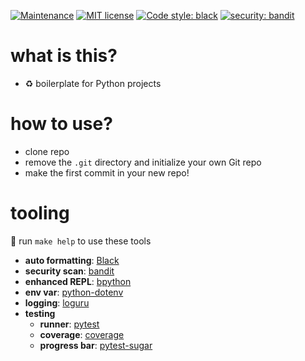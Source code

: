 [![Maintenance](https://img.shields.io/badge/Maintained%3F-yes-green.svg)](https://GitHub.com/Naereen/StrapDown.js/graphs/commit-activity)
[![MIT license](https://img.shields.io/badge/License-MIT-blue.svg)](https://lbesson.mit-license.org/)
[![Code style: black](https://img.shields.io/badge/code%20style-black-000000.svg)](https://github.com/ambv/black)
[![security: bandit](https://img.shields.io/badge/security-bandit-yellow.svg)](https://github.com/PyCQA/bandit)

# what is this?

* ♻️ boilerplate for Python projects

# how to use?

* clone repo
* remove the `.git` directory and initialize your own Git repo
* make the first commit in your new repo!

# tooling

📝 run `make help` to use these tools

* __auto formatting__: [Black](https://github.com/ambv/black)
* __security scan__: [bandit](https://github.com/openstack/bandit)
* __enhanced REPL__: [bpython](https://github.com/bpython/bpython)
* __env var__: [python-dotenv](https://github.com/theskumar/python-dotenv)
* __logging__: [loguru](https://github.com/Delgan/loguru)
* __testing__
    - __runner__: [pytest](https://github.com/pytest-dev/pytest)
    - __coverage__: [coverage](https://github.com/nedbat/coveragepy)
    - __progress bar__: [pytest-sugar](https://github.com/Frozenball/pytest-sugar)
